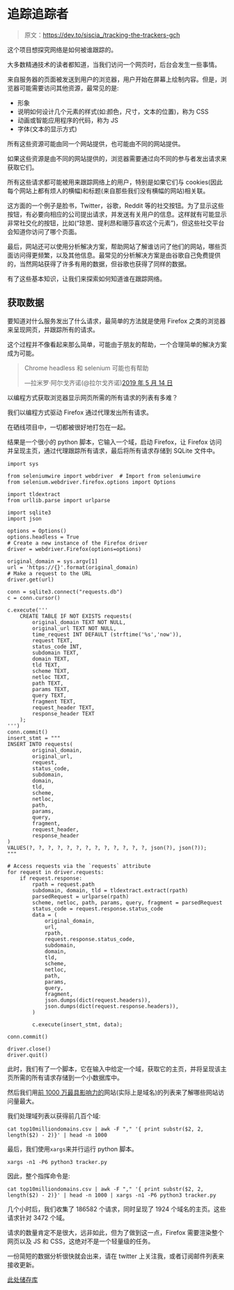 # 追踪追踪者

> 原文：<https://dev.to/siscia_/tracking-the-trackers-gch>

这个项目想探究网络是如何被谁跟踪的。

大多数精通技术的读者都知道，当我们访问一个网页时，后台会发生一些事情。

来自服务器的页面被发送到用户的浏览器，用户开始在屏幕上绘制内容。但是，浏览器可能需要访问其他资源，最常见的是:

*   形象
*   说明如何设计几个元素的样式(如:颜色，尺寸，文本的位置)，称为 CSS
*   动画或智能应用程序的代码，称为 JS
*   字体(文本的显示方式)

所有这些资源可能由同一个网站提供，也可能由不同的网站提供。

如果这些资源是由不同的网站提供的，浏览器需要通过向不同的参与者发出请求来获取它们。

所有这些请求都可能被用来跟踪网络上的用户，特别是如果它们与 cookies(因此每个网站上都有烦人的横幅)和标题(来自那些我们没有横幅的网站)相关联。

这方面的一个例子是脸书，Twitter，谷歌，Reddit 等的社交按钮。为了显示这些按钮，有必要向相应的公司提出请求，并发送有关用户的信息。这样就有可能显示非常社交化的按钮，比如(“琼恩、提利昂和珊莎喜欢这个元素”)，但这些社交平台会知道你访问了哪个页面。

最后，网站还可以使用分析解决方案，帮助网站了解谁访问了他们的网站，哪些页面访问得更频繁，以及其他信息。最常见的分析解决方案是由谷歌自己免费提供的，当然网站获得了许多有用的数据，但谷歌也获得了同样的数据。

有了这些基本知识，让我们来探索如何知道谁在跟踪网络。

## 获取数据

要知道对什么服务发出了什么请求，最简单的方法就是使用 Firefox 之类的浏览器来呈现网页，并跟踪所有的请求。

这个过程并不像看起来那么简单，可能由于朋友的帮助，一个合理简单的解决方案成为可能。

> Chrome headless 和 selenium 可能也有帮助
> 
> —拉米罗·阿尔戈齐诺(@拉尔戈齐诺)[2019 年 5 月 14 日](https://twitter.com/ralgozino/status/1128403031702294529?ref_src=twsrc%5Etfw)

以编程方式获取浏览器显示网页所需的所有请求的列表有多难？

我们以编程方式驱动 Firefox 通过代理发出所有请求。

在硒线项目中，一切都被很好地打包在一起。

结果是一个很小的 python 脚本，它输入一个域，启动 Firefox，让 Firefox 访问并呈现主页，通过代理跟踪所有请求，最后将所有请求存储到 SQLite 文件中。

```
import sys                                                                                                                                                              

from seleniumwire import webdriver  # Import from seleniumwire                                                                                                          
from selenium.webdriver.firefox.options import Options                                                                                                                  

import tldextract                                                                                                                                                       
from urllib.parse import urlparse                                                                                                                                       

import sqlite3                                                                                                                                                          
import json                                                                                                                                                             

options = Options()                                                                                                                                                     
options.headless = True                                                                                                                                                 
# Create a new instance of the Firefox driver                                                                                                                           
driver = webdriver.Firefox(options=options)                                                                                                                             

original_domain = sys.argv[1]                                                                                                                                           
url = 'https://{}'.format(original_domain)                                                                                                                              
# Make a request to the URL
driver.get(url)                                                                                                                                                         

conn = sqlite3.connect("requests.db")                                                                                                                                   
c = conn.cursor()                                                                                                                                                       

c.execute('''                                                                                                                                                           
    CREATE TABLE IF NOT EXISTS requests(                                                                                                                                
        original_domain TEXT NOT NULL,                                                                                                                                  
        original_url TEXT NOT NULL,                                                                                                                                     
        time_request INT DEFAULT (strftime('%s','now')),                                                                                                                
        request TEXT,                                                                                                                                                   
        status_code INT,                                                                                                                                                
        subdomain TEXT,                                                                                                                                                 
        domain TEXT,                                                                                                                                                    
        tld TEXT,                                                                                                                                                       
        scheme TEXT,                                                                                                                                                    
        netloc TEXT,                                                                                                                                                    
        path TEXT,                                                                                                                                                      
        params TEXT,                                                                                                                                                    
        query TEXT,                                                                                                                                                     
        fragment TEXT,                                                                                                                                                  
        request_header TEXT,                                                                                                                                            
        response_header TEXT                                                                                                                                            
    );                                                                                                                                                                  
''')                                                                                                                                                                    
conn.commit()                                                                                                                                                           
insert_stmt = """
INSERT INTO requests(
        original_domain,
        original_url,
        request,
        status_code,
        subdomain,
        domain,
        tld,
        scheme,
        netloc,
        path,
        params,
        query,
        fragment,
        request_header,
        response_header
)
VALUES(?, ?, ?, ?, ?, ?, ?, ?, ?, ?, ?, ?, ?, json(?), json(?));
"""

# Access requests via the `requests` attribute
for request in driver.requests:
    if request.response:
        rpath = request.path
        subdomain, domain, tld = tldextract.extract(rpath)
        parsedRequest = urlparse(rpath)
        scheme, netloc, path, params, query, fragment = parsedRequest
        status_code = request.response.status_code
        data = (
            original_domain,
            url,
            rpath,
            request.response.status_code,
            subdomain,
            domain,
            tld,
            scheme,
            netloc,
            path,
            params,
            query,
            fragment,
            json.dumps(dict(request.headers)),
            json.dumps(dict(request.response.headers)),
        )

        c.execute(insert_stmt, data);

conn.commit()

driver.close()
driver.quit() 
```

此时，我们有了一个脚本，它在输入中给定一个域，获取它的主页，并将呈现该主页所需的所有请求存储到一个小数据库中。

然后我们用[前 1000 万最具影响力的](https://www.domcop.com/top-10-million-domains)网站(实际上是域名)的列表来了解哪些网站访问量最大。

我们处理域列表以获得前几百个域:

```
cat top10milliondomains.csv | awk -F "," '{ print substr($2, 2, length($2) - 2)}' | head -n 1000 
```

最后，我们使用`xargs`来并行运行 python 脚本。

```
xargs -n1 -P6 python3 tracker.py 
```

因此，整个指挥命令是:

```
cat top10milliondomains.csv | awk -F "," '{ print substr($2, 2, length($2) - 2)}' | head -n 1000 | xargs -n1 -P6 python3 tracker.py 
```

几个小时后，我们收集了 186582 个请求，同时呈现了 1924 个域名的主页。这些请求针对 3472 个域。

请求的数量肯定不是很大，远非如此，但为了做到这一点，Firefox 需要渲染整个网页以及 JS 和 CSS，这绝对不是一个轻量级的任务。

一份简短的数据分析很快就会出来，请在 twitter 上关注我，或者订阅邮件列表来接收更新。

[此处储存库](https://github.com/siscia/TrackingTheTrackers)
